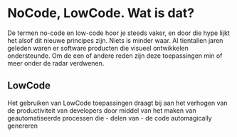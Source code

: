 # NoCode, LowCode. Wat is dat?
De termen no-code en low-code hoor je steeds vaker, en door die hype lijkt het alsof dit nieuwe principes zijn. Niets is minder waar. Al tientallen jaren geleden waren er software producten die visueel ontwikkelen ondersteunde. Om de een of andere reden zijn deze toepassingen min of meer onder de radar verdwenen.

## LowCode
Het gebruiken van LowCode toepassingen draagt bij aan het verhogen van de productiviteit van developers door middel van het maken van geautomatiseerde processen die -  delen van - de code automagically genereren